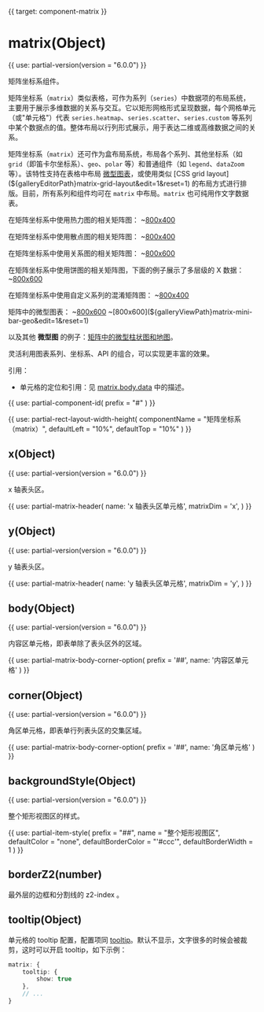 {{ target: component-matrix }}

# matrix(Object)

{{ use: partial-version(version = "6.0.0") }}

矩阵坐标系组件。

矩阵坐标系（`matrix`）类似表格，可作为系列（`series`）中数据项的布局系统，主要用于展示多维数据的关系与交互。它以矩形网格形式呈现数据，每个网格单元（或"单元格"）代表 `series.heatmap`、`series.scatter`、`series.custom` 等系列中某个数据点的值。整体布局以行列形式展示，用于表达二维或高维数据之间的关系。

矩阵坐标系（`matrix`）还可作为盒布局系统，布局各个系列、其他坐标系（如 `grid`（即笛卡尔坐标系）、`geo`、`polar` 等）和普通组件（如 `legend`、`dataZoom` 等）。该特性支持在表格中布局 [微型图表](${galleryEditorPath}matrix-sparkline&edit=1&reset=1)，或使用类似 [CSS grid layout](${galleryEditorPath}matrix-grid-layout&edit=1&reset=1) 的布局方式进行排版。目前，所有系列和组件均可在 `matrix` 中布局。`matrix` 也可纯用作文字数据表。

在矩阵坐标系中使用热力图的相关矩阵图：
~[800x400](${galleryViewPath}matrix-correlation-heatmap&edit=1&reset=1)

在矩阵坐标系中使用散点图的相关矩阵图：
~[800x400](${galleryViewPath}matrix-correlation-scatter&edit=1&reset=1)

在矩阵坐标系中使用关系图的相关矩阵图：
~[800x600](${galleryViewPath}matrix-graph&edit=1&reset=1)

在矩阵坐标系中使用饼图的相关矩阵图，下面的例子展示了多层级的 X 数据：
~[800x600](${galleryViewPath}matrix-pie&edit=1&reset=1)

在矩阵坐标系中使用自定义系列的混淆矩阵图：
~[800x400](${galleryViewPath}matrix-confusion&edit=1&reset=1)

矩阵中的微型图表：
~[800x600](${galleryViewPath}matrix-sparkline&edit=1&reset=1)
~[800x600](${galleryViewPath}matrix-mini-bar-geo&edit=1&reset=1)

以及其他 **微型图** 的例子：[矩阵中的微型柱状图和地图](${galleryEditorPath}matrix-mini-bar-data-collection&edit=1&reset=1)。


灵活利用图表系列、坐标系、API 的组合，可以实现更丰富的效果。

引用：
+ 单元格的定位和引用：见 [matrix.body.data](~matrix.body.data.coord) 中的描述。


{{ use: partial-component-id(
    prefix = "#"
) }}

{{ use: partial-rect-layout-width-height(
    componentName = "矩阵坐标系（matrix）",
    defaultLeft = "10%",
    defaultTop = "10%"
) }}

## x(Object)

{{ use: partial-version(version = "6.0.0") }}

x 轴表头区。

{{ use: partial-matrix-header(
    name: 'x 轴表头区单元格',
    matrixDim = 'x',
) }}

## y(Object)

{{ use: partial-version(version = "6.0.0") }}

y 轴表头区。

{{ use: partial-matrix-header(
    name: 'y 轴表头区单元格',
    matrixDim = 'y',
) }}

## body(Object)

{{ use: partial-version(version = "6.0.0") }}

内容区单元格，即表单除了表头区外的区域。

{{ use: partial-matrix-body-corner-option(
    prefix = '##',
    name: '内容区单元格'
) }}

## corner(Object)

{{ use: partial-version(version = "6.0.0") }}

角区单元格，即表单行列表头区的交集区域。

{{ use: partial-matrix-body-corner-option(
    prefix = '##',
    name: '角区单元格'
) }}

## backgroundStyle(Object)

{{ use: partial-version(version = "6.0.0") }}

整个矩形视图区的样式。

{{ use: partial-item-style(
    prefix = "##",
    name = "整个矩形视图区",
    defaultColor = "none",
    defaultBorderColor = "'#ccc'",
    defaultBorderWidth = 1
) }}

## borderZ2(number)

最外层的边框和分割线的 z2-index 。

## tooltip(Object)

单元格的 tooltip 配置，配置项同 [tooltip](~tooltip)。默认不显示，文字很多的时候会被裁剪，这时可以开启 tooltip，如下示例：

```ts
matrix: {
    tooltip: {
        show: true
    },
    // ...
}
```
